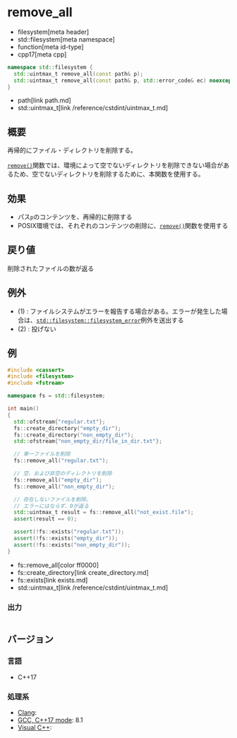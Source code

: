 # remove_all
* filesystem[meta header]
* std::filesystem[meta namespace]
* function[meta id-type]
* cpp17[meta cpp]

```cpp
namespace std::filesystem {
  std::uintmax_t remove_all(const path& p);                               // (1)
  std::uintmax_t remove_all(const path& p, std::error_code& ec) noexcept; // (2)
}
```
* path[link path.md]
* std::uintmax_t[link /reference/cstdint/uintmax_t.md]

## 概要
再帰的にファイル・ディレクトリを削除する。

[`remove()`](remove.md)関数では、環境によって空でないディレクトリを削除できない場合があるため、空でないディレクトリを削除するために、本関数を使用する。


## 効果
- パス`p`のコンテンツを、再帰的に削除する
- POSIX環境では、それぞれのコンテンツの削除に、[`remove()`](https://linuxjm.osdn.jp/html/LDP_man-pages/man3/remove.3.html)関数を使用する


## 戻り値
削除されたファイルの数が返る


## 例外
- (1) : ファイルシステムがエラーを報告する場合がある。エラーが発生した場合は、[`std::filesystem::filesystem_error`](filesystem_error.md)例外を送出する
- (2) : 投げない


## 例
```cpp example
#include <cassert>
#include <filesystem>
#include <fstream>

namespace fs = std::filesystem;

int main()
{
  std::ofstream{"regular.txt"};
  fs::create_directory("empty_dir");
  fs::create_directory("non_empty_dir");
  std::ofstream{"non_empty_dir/file_in_dir.txt"};

  // 単一ファイルを削除
  fs::remove_all("regular.txt");

  // 空、および非空のディレクトリを削除
  fs::remove_all("empty_dir");
  fs::remove_all("non_empty_dir");

  // 存在しないファイルを削除。
  // エラーにはならず、0が返る
  std::uintmax_t result = fs::remove_all("not_exist.file");
  assert(result == 0);

  assert(!fs::exists("regular.txt"));
  assert(!fs::exists("empty_dir"));
  assert(!fs::exists("non_empty_dir"));
}
```
* fs::remove_all[color ff0000]
* fs::create_directory[link create_directory.md]
* fs::exists[link exists.md]
* std::uintmax_t[link /reference/cstdint/uintmax_t.md]

### 出力
```
```

## バージョン
### 言語
- C++17

### 処理系
- [Clang](/implementation.md#clang):
- [GCC, C++17 mode](/implementation.md#gcc): 8.1
- [Visual C++](/implementation.md#visual_cpp):
